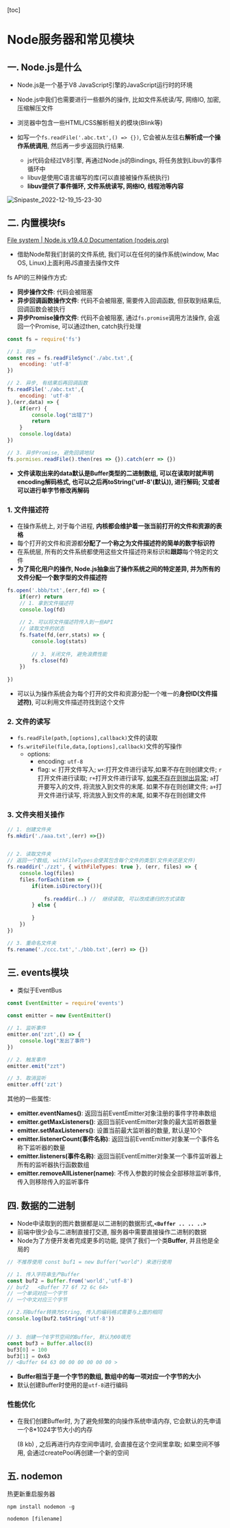 [toc]

# Node服务器和常见模块

## 一. Node.js是什么

- Node.js是一个基于V8 JavaScript引擎的JavaScript运行时的环境
- Node.js中我们也需要进行一些额外的操作, 比如文件系统读/写, 网络IO, 加密, 压缩解压文件
- 浏览器中包含一些HTML/CSS解析相关的模块(Blink等)



- 如写一个`fs.readFile('.abc.txt',() => {})`, 它会被从左往右**解析成一个操作系统调用**, 然后再一步步返回执行结果.
  - js代码会经过V8引擎, 再通过Node.js的Bindings, 将任务放到Libuv的事件循环中
  - libuv是使用C语言编写的库(可以直接被操作系统执行)
  - **libuv提供了事件循环, 文件系统读写, 网络IO, 线程池等内容**

![Snipaste_2022-12-19_15-23-30](.\图片\Snipaste_2022-12-19_15-23-30.png)



## 二. 内置模块fs

[File system | Node.js v19.4.0 Documentation (nodejs.org)](https://nodejs.org/docs/latest/api/fs.html)

- 借助Node帮我们封装的文件系统, 我们可以在任何的操作系统(window, Mac OS, Linux)上面利用JS直接去操作文件

fs API的三种操作方式:

- **同步操作文件**: 代码会被阻塞
- **异步回调函数操作文件**: 代码不会被阻塞, 需要传入回调函数, 但获取到结果后, 回调函数会被执行
- **异步Promise操作文件**: 代码不会被阻塞, 通过`fs.promise`调用方法操作, 会返回一个Promise, 可以通过then, catch执行处理



```js
const fs = require('fs')

// 1. 同步
const res = fs.readFileSync('./abc.txt',{
    encoding: 'utf-8'
})

// 2. 异步, 有结果后再回调函数
fs.readFile('./abc.txt',{
    encoding: 'utf-8'
},(err,data) => {
    if(err) {
        console.log("出错了")
        return
    }
    console.log(data)
})

// 3. 异步Promise, 避免回调地狱
fs.pormises.readFile().then(res => {}).catch(err => {})
```

- **文件读取出来的data默认是Buffer类型的二进制数组, 可以在读取时就声明encoding解码格式, 也可以之后再toString('utf-8'(默认)), 进行解码;  又或者可以进行单字节修改再解码**



### 1. 文件描述符

- 在操作系统上, 对于每个进程, **内核都会维护着一张当前打开的文件和资源的表格**
- 每个打开的文件和资源都**分配了一个称之为文件描述符的简单的数字标识符**
- 在系统层, 所有的文件系统都使用这些文件描述符来标识和**跟踪**每个特定的文件
- **为了简化用户的操作, Node.js抽象出了操作系统之间的特定差异, 并为所有的文件分配一个数字型的文件描述符**



```js
fs.open('.bbb/txt',(err,fd) => {
    if(err) return
    // 1. 拿到文件描述符
    console.log(fd)
    
    // 2. 可以将文件描述符传入到一些API
    // 读取文件的状态
    fs.fsate(fd,(err,stats) => {
        console.log(stats)
        
        // 3. 关闭文件, 避免浪费性能
        fs.close(fd)
    })
    
})
```

- 可以认为操作系统会为每个打开的文件和资源分配一个唯一的**身份ID(文件描述符)**, 可以利用文件描述符找到这个文件



### 2. 文件的读写

- `fs.readFile(path,[options],callback)`文件的读取
- `fs.writeFile(file,data,[options],callback)`文件的写操作
  - options:
    - encoding: `utf-8`
    - flag:  `w`: 打开文件写入; `w+`:打开文件进行读写,如果不存在则创建文件; `r`打开文件进行读取; `r+`打开文件进行读写, <u>如果不存在则抛出异常</u>; `a`打开要写入的文件, 将流放入到文件的末尾. 如果不存在则创建文件;  `a+`打开文件进行读写, 将流放入到文件的末尾, 如果不存在则创建文件



### 3. 文件夹相关操作

```js
// 1. 创建文件夹
fs.mkdir('./aaa.txt',(err) =>{})


// 2. 读取文件夹
// 返回一个数组, withFileTypes会使其包含每个文件的类型(文件夹还是文件)
fs.readdir('./zzt', { withFileTypes: true }, (err, files) => {
    console.log(files)
    files.forEach(item => {
        if(item.isDirectory()){
            
            fs.readdir(..) //  继续读取, 可以改成递归的方式读取
        } else {
            
        }
    })
})

// 3. 重命名文件夹
fs.rename('./ccc.txt','./bbb.txt',(err) => {})
```





## 三. events模块

- 类似于EventBus



```js
const EventEmitter = require('events')

const emitter = new EventEmitter()

// 1. 监听事件
emitter.on('zzt',() => {
    console.log("发出了事件")
})

// 2. 触发事件
emitter.emit("zzt")

// 3. 取消监听
emitter.off('zzt')
```

其他的一些属性:

- **emitter.eventNames()**: 返回当前EventEmitter对象注册的事件字符串数组
- **emitter.getMaxListeners()**: 返回当前EventEmitter对象的最大监听器数量
- **emitter.setMaxListeners()**: 设置当前最大监听器的数量, 默认是10个
- **emitter.listenerCount(事件名称)**: 返回当前EventEmitter对象某一个事件名称下监听器的数量
- **emitter.listeners(事件名称)**: 返回当前EventEmitter对象某一个事件监听器上所有的监听器执行函数数组
- **emitter.removeAllListener(name)**: 不传入参数的时候会全部移除监听事件, 传入则移除传入的监听事件





## 四. 数据的二进制

- Node中读取到的图片数据都是以二进制的数据形式,**`<Buffer .. .. ..>`**
- 前端中很少会与二进制直接打交道, 服务器中需要直接操作二进制的数据
- Node为了方便开发者完成更多的功能, 提供了我们一个类**Buffer**, 并且他是全局的



```js
// 不推荐使用 const buf1 = new Buffer("world") 来进行使用

// 1. 传入字符串生产Buffer
const buf2 = Buffer.from('world','utf-8')
// buf2   <Buffer 77 6f 72 6c 64>
// 一个单词对应一个字节
// 一个中文对应三个字节

// 2.将Buffer转换为String, 传入的编码格式需要与上面的相同
console.log(buf2.toString('utf-8'))


// 3. 创建一个8字节空间的Buffer, 默认为00填充
const buf3 = Buffer.alloc(8)
buf3[0] = 100
buf3[1] = Ox63
// <Buffer 64 63 00 00 00 00 00 00 >
```

- **Buffer相当于是一个字节的数组, 数组中的每一项对应一个字节的大小**
- 默认创建Buffer时使用的是`utf-8`进行编码

### 性能优化

- 在我们创建Buffer时, 为了避免频繁的向操作系统申请内存, 它会默认的先申请一个8*1024字节大小的内存

  (8 kb) , 之后再进行内存空间申请时, 会直接在这个空间里拿取; 如果空间不够用, 会通过createPool再创建一个新的空间



## 五. nodemon

热更新重启服务器

```shell
npm install nodemon -g

nodemon [filename]
```


